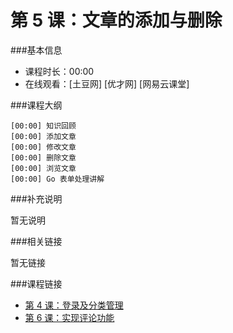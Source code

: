 第 5 课：文章的添加与删除
==========================

###基本信息

- 课程时长：00:00
- 在线观看：[土豆网] [优才网] [网易云课堂]

###课程大纲

	[00:00] 知识回顾
	[00:00] 添加文章
	[00:00] 修改文章
	[00:00] 删除文章
	[00:00] 浏览文章
	[00:00] Go 表单处理讲解
	
###补充说明

暂无说明

###相关链接

暂无链接

###课程链接

- [第 4 课：登录及分类管理](../lecture4/lecture4.md)
- [第 6 课：实现评论功能](../lecture6/lecture6.md)
